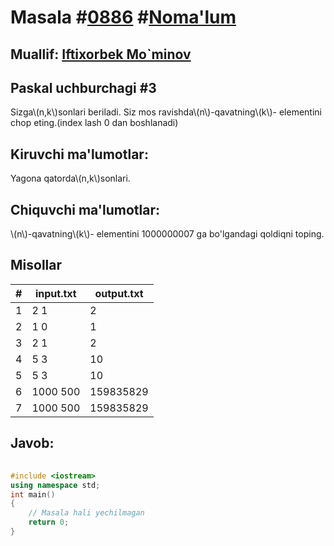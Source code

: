 
<h1>Masala #<a href="https://robocontest.uz/tasks/0886">0886</a> #<a href="https://robocontest.uz/tasks?category=1">Noma'lum</a></h1>
<h2> Muallif: <a href="https://robocontest.uz/profile/foolish_man">Iftixorbek Mo`minov</a></h2>
<h2>Paskal uchburchagi #3</h2>
<p>Sizga\(n,k\)sonlari beriladi. Siz mos ravishda\(n\)-qavatning\(k\)- elementini chop eting.(index lash 0 dan boshlanadi)</p>
<h2>Kiruvchi ma'lumotlar:</h2>
<p>Yagona qatorda\(n,k\)sonlari.</p>
<h2>Chiquvchi ma'lumotlar:</h2>
<p>\(n\)-qavatning\(k\)- elementini 1000000007 ga bo'lgandagi qoldiqni toping.</p>
<h2>Misollar</h2>
<table>
    <thead>
        <tr>
            <th>#</th>
            <th>input.txt</th>
            <th>output.txt</th>
        </tr>
    </thead>
    <tbody>
            <tr>
                <td>1</td>
                <td>2 1</td>
                <td>2</td>
            </tr>
            <tr>
                <td>2</td>
                <td>1 0</td>
                <td>1</td>
            </tr>
            <tr>
                <td>3</td>
                <td>2 1</td>
                <td>2</td>
            </tr>
            <tr>
                <td>4</td>
                <td>5 3</td>
                <td>10</td>
            </tr>
            <tr>
                <td>5</td>
                <td>5 3</td>
                <td>10</td>
            </tr>
            <tr>
                <td>6</td>
                <td>1000 500</td>
                <td>159835829</td>
            </tr>
            <tr>
                <td>7</td>
                <td>1000 500</td>
                <td>159835829</td>
            </tr>
    </tbody>
    </table>
    
<h2>Javob:</h2>

######
```cpp
#include <iostream>
using namespace std;
int main()
{
    // Masala hali yechilmagan
    return 0;
}
```
